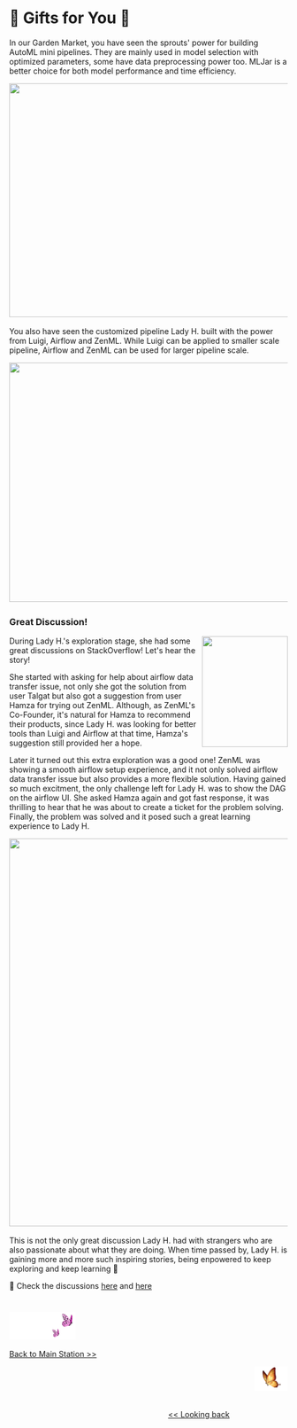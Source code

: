 # 💝 Gifts for You 💝

In our Garden Market, you have seen the sprouts' power for building AutoML mini pipelines. They are mainly used in model selection with optimized parameters, some have data preprocessing power too. MLJar is a better choice for both model performance and time efficiency.

<p align="center">
<img src="https://github.com/lady-h-world/My_Garden/blob/main/images/Garden_Market_images/mini_pipeline/tb4.2.png" width="730" height="422" />
</p>

You also have seen the customized pipeline Lady H. built with the power from Luigi, Airflow and ZenML. While Luigi can be applied to smaller scale pipeline, Airflow and ZenML can be used for larger pipeline scale.

<p align="center">
<img src="https://github.com/lady-h-world/My_Garden/blob/main/images/Garden_Market_images/customized_pipeline/tb4.3.png" width="892" height="432" />
</p>


### Great Discussion!

<p>
<img align="right" src="https://github.com/lady-h-world/My_Garden/blob/main/images/miss_mooncake.png" width="155" height="200" /></p>

During Lady H.'s exploration stage, she had some great discussions on StackOverflow! Let's hear the story!

She started with asking for help about airflow data transfer issue, not only she got the solution from user Talgat but also got a suggestion from user Hamza for trying out ZenML. Although, as ZenML's Co-Founder, it's natural for Hamza to recommend their products, since Lady H. was looking for better tools than Luigi and Airflow at that time, Hamza's suggestion still provided her a hope.

Later it turned out this extra exploration was a good one! ZenML was showing a smooth airflow setup experience, and it not only solved airflow data transfer issue but also provides a more flexible solution. Having gained so much excitment, the only challenge left for Lady H. was to show the DAG on the airflow UI. She asked Hamza again and got fast response, it was thrilling to hear that he was about to create a ticket for the problem solving. Finally, the problem was solved and it posed such a great learning experience to Lady H.

<p align="left">
<img src="https://github.com/lady-h-world/My_Garden/blob/main/images/Garden_Market_images/great_discussion.png" width="1000" height="700" />
</p>

This is not the only great discussion Lady H. had with strangers who are also passionate about what they are doing. When time passed by, Lady H. is gaining more and more such inspiring stories, being enpowered to keep exploring and keep learning 💖

🌻 Check the discussions [here][3] and [here][4]


#
<p align="left">
<img src="https://github.com/lady-h-world/My_Garden/blob/main/images/follow_us.png" width="120" height="50" />
</p>

[Back to Main Station >>][1]

<p align="right">
<img src="https://github.com/lady-h-world/My_Garden/blob/main/images/going_back.png" width="60" height="44" />
</p>

&nbsp;&nbsp;&nbsp;&nbsp;&nbsp;&nbsp;&nbsp;&nbsp;&nbsp;&nbsp;&nbsp;&nbsp;&nbsp;&nbsp;&nbsp;&nbsp;&nbsp;&nbsp;&nbsp;&nbsp;&nbsp;&nbsp;&nbsp;&nbsp;&nbsp;&nbsp;&nbsp;&nbsp;&nbsp;&nbsp;&nbsp;&nbsp;&nbsp;&nbsp;&nbsp;&nbsp;&nbsp;&nbsp;&nbsp;&nbsp;&nbsp;&nbsp;&nbsp;&nbsp;&nbsp;&nbsp;&nbsp;&nbsp;&nbsp;&nbsp;&nbsp;&nbsp;&nbsp;&nbsp;&nbsp;&nbsp;&nbsp;&nbsp;&nbsp;&nbsp;&nbsp;&nbsp;&nbsp;&nbsp;&nbsp;&nbsp;&nbsp;&nbsp;&nbsp;&nbsp;&nbsp;&nbsp;&nbsp;&nbsp;&nbsp;&nbsp;&nbsp;&nbsp;&nbsp;&nbsp;&nbsp;&nbsp;&nbsp;&nbsp;&nbsp;&nbsp;&nbsp;&nbsp;&nbsp;&nbsp;&nbsp;&nbsp;&nbsp;&nbsp;&nbsp;&nbsp;&nbsp;&nbsp;&nbsp;&nbsp;&nbsp;&nbsp;&nbsp;&nbsp;&nbsp;&nbsp;&nbsp;&nbsp;&nbsp;&nbsp;&nbsp;&nbsp;&nbsp;&nbsp;&nbsp;&nbsp;&nbsp;&nbsp;&nbsp;&nbsp;&nbsp;&nbsp;&nbsp;&nbsp;&nbsp;&nbsp;&nbsp;&nbsp;&nbsp;&nbsp;&nbsp;&nbsp;&nbsp;&nbsp;&nbsp;&nbsp;&nbsp;&nbsp;&nbsp;&nbsp;&nbsp;&nbsp;&nbsp;&nbsp;&nbsp;&nbsp;&nbsp;&nbsp;&nbsp;&nbsp;&nbsp;&nbsp;&nbsp;&nbsp;&nbsp;&nbsp;&nbsp;&nbsp;&nbsp;&nbsp;&nbsp;&nbsp;&nbsp;&nbsp;&nbsp;&nbsp;&nbsp;&nbsp;&nbsp;&nbsp;&nbsp;&nbsp;&nbsp;&nbsp;&nbsp;&nbsp;&nbsp;&nbsp;&nbsp;&nbsp;&nbsp;&nbsp;&nbsp;&nbsp;&nbsp;&nbsp;&nbsp;&nbsp;&nbsp;&nbsp;&nbsp;&nbsp;&nbsp;&nbsp;&nbsp;&nbsp;&nbsp;&nbsp;&nbsp;&nbsp; [<< Looking back][2]
 
[1]:https://github.com/lady-h-world/My_Garden/blob/main/reading_pages/tour_guide.md#main-station-
[2]:https://github.com/lady-h-world/My_Garden/blob/main/reading_pages/Garden_Market/customized_pipeline6.md
[3]:https://stackoverflow.com/questions/69868258/how-to-pass-pandas-dataframe-to-airflow-tasks
[4]:https://stackoverflow.com/questions/69959750/zenml-dag-didnt-show-up-in-airflow-ui
